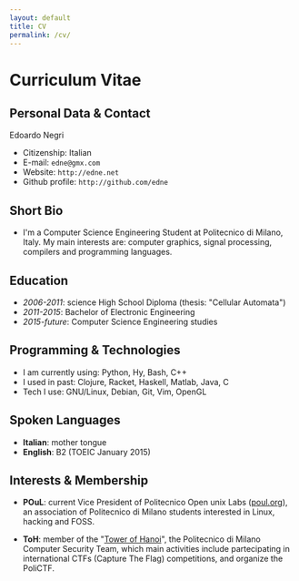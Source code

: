 ```yaml
---
layout: default
title: CV
permalink: /cv/
---
```


# Curriculum Vitae


## Personal Data & Contact
Edoardo Negri

* Citizenship: Italian
* E-mail: `edne@gmx.com`
* Website: `http://edne.net`
* Github profile: `http://github.com/edne`


## Short Bio
* I'm a Computer Science Engineering Student at Politecnico di Milano, Italy.
  My main interests are: computer graphics, signal processing, compilers and programming
  languages.


## Education
* _2006-2011_: science High School Diploma (thesis: "Cellular Automata")
* _2011-2015_: Bachelor of Electronic Engineering
* _2015-future_: Computer Science Engineering studies


## Programming & Technologies
* I am currently using: Python, Hy, Bash, C++
* I used in past: Clojure, Racket, Haskell, Matlab, Java, C
* Tech I use: GNU/Linux, Debian, Git, Vim, OpenGL

## Spoken Languages
* **Italian**: mother tongue
* **English**: B2 (TOEIC January 2015)

## Interests & Membership
* **POuL**: current Vice President of Politecnico Open unix Labs
  ([poul.org](https://poul.org)), an association of Politecnico di Milano students
  interested in Linux, hacking and FOSS.

* **ToH**: member of the "[Tower of Hanoi](https://ctftime.org/team/300)", the
  Politecnico di Milano Computer Security Team, which main activities include
  partecipating in international CTFs (Capture The Flag) competitions, and
  organize the PoliCTF.
